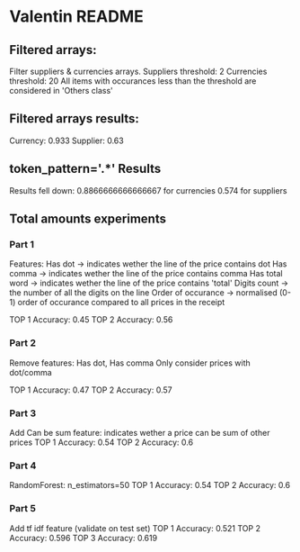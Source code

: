 # Valentin README

## Filtered arrays:
Filter suppliers & currencies arrays.
Suppliers threshold: 2
Currencies threshold: 20
All items with occurances less than the threshold are considered in 'Others class'

## Filtered arrays results:
Currency: 0.933 
Supplier: 0.63

## token_pattern='.*' Results
Results fell down: 
0.8866666666666667 for currencies
0.574 for suppliers

## Total amounts experiments

### Part 1
Features:
Has dot -> indicates wether the line of the price contains dot
Has comma -> indicates wether the line of the price contains comma
Has total word -> indicates wether the line of the price contains 'total'
Digits count -> the number of all the digits on the line
Order of occurance -> normalised (0-1) order of occurance compared to all prices in the receipt

TOP 1 Accuracy: 0.45
TOP 2 Accuracy: 0.56

### Part 2
Remove features: Has dot, Has comma
Only consider prices with dot/comma

TOP 1 Accuracy: 0.47
TOP 2 Accuracy: 0.57

### Part 3
Add Can be sum feature: indicates wether a price can be sum of other prices
TOP 1 Accuracy: 0.54
TOP 2 Accuracy: 0.6

### Part 4
RandomForest: n_estimators=50
TOP 1 Accuracy: 0.54
TOP 2 Accuracy: 0.6

### Part 5
Add tf idf feature (validate on test set)
TOP 1 Accuracy: 0.521
TOP 2 Accuracy: 0.596
TOP 3 Accuracy: 0.619

